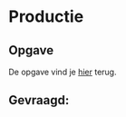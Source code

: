 # Productie

## Opgave

De opgave vind je [hier](./Opgave/Toepassing_Productie.pdf) terug.

## Gevraagd:
